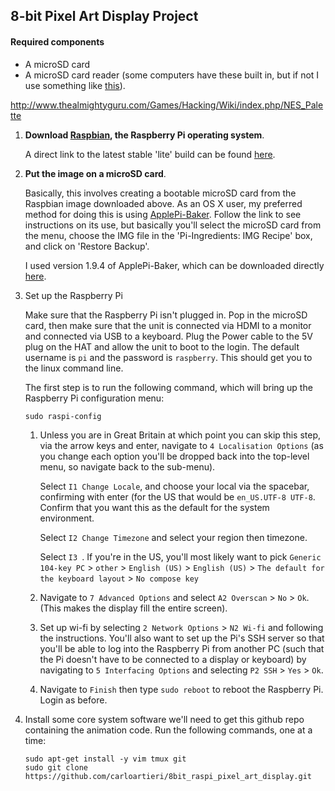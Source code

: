 ## 8-bit Pixel Art Display Project

#### Required components


- A microSD card
- A microSD card reader (some computers have these built in, but if not I use something like [this](https://www.amazon.com/IOGEAR-MicroSD-Reader-Writer-GFR204SD/dp/B0046TJG1U/ref=sr_1_9?ie=UTF8&qid=1531610754&sr=8-9&keywords=microSd+card+reader)).

http://www.thealmightyguru.com/Games/Hacking/Wiki/index.php/NES_Palette






1. **Download [Raspbian](https://www.raspberrypi.org/downloads/raspbian/), the Raspberry Pi operating system**. 

	A direct link to the latest stable 'lite' build can be found [here](https://downloads.raspberrypi.org/raspbian_lite_latest).

2. **Put the image on a microSD card**. 
		
	Basically, this involves creating a bootable microSD card from the Raspbian image downloaded above. As an OS X user, my preferred method for doing this is using [ApplePi-Baker](https://www.tweaking4all.com/software/macosx-software/macosx-apple-pi-baker/). Follow the link to see instructions on its use, but basically you'll select the microSD card from the menu, choose the IMG file in the 'Pi-Ingredients: IMG Recipe' box, and click on 'Restore Backup'. 
	
	I used version 1.9.4 of ApplePi-Baker, which can be downloaded directly [here](https://www.tweaking4all.com/?wpfb_dl=94).

3. Set up the Raspberry Pi
	
	Make sure that the Raspberry Pi isn't plugged in. Pop in the microSD card,  then make sure that the unit is connected via HDMI to a monitor and connected via USB to a keyboard. Plug the Power cable to the 5V plug on the HAT and allow the unit to boot to the login. The default username is `pi` and the password is `raspberry`. This should get you to the linux command line.
	
	
	The first step is to run the following command, which will bring up the Raspberry Pi configuration menu:
	
	`sudo raspi-config`
	
	1. Unless you are in Great Britain at which point you can skip this step, via the arrow keys and enter, navigate to `4 Localisation Options` (as you change each option you'll be dropped back into the top-level menu, so navigate back to the sub-menu).

		Select `I1 Change Locale`, and choose your local via the spacebar, confirming with enter (for the US that would be `en_US.UTF-8 UTF-8`. Confirm that you want this as the default for the system environment.
		
		Select `I2 Change Timezone` and select your region then timezone.
		
		Select `I3 `. If you're in the US, you'll most likely want to pick `Generic 104-key PC` > `other` > `English (US)` > `English (US)` > `The default for the keyboard layout` > `No compose key`
		
	2. Navigate to `7 Advanced Options` and select `A2 Overscan` > `No` > `Ok`. (This makes the display fill the entire screen).

	3. Set up wi-fi by selecting `2 Network Options` > `N2 Wi-fi` and following the instructions. You'll also want to set up the Pi's SSH server so that you'll be able to log into the Raspberry Pi from another PC (such that the Pi doesn't have to be connected to a display or keyboard) by navigating to `5 Interfacing Options` and selecting `P2 SSH` > `Yes` > `Ok`.

	4. Navigate to `Finish` then type `sudo reboot` to reboot the Raspberry Pi. Login as before.

4. Install some core system software we'll need to get this github repo containing the animation code. Run the following commands, one at a time:

	```
	sudo apt-get install -y vim tmux git
	sudo git clone https://github.com/carloartieri/8bit_raspi_pixel_art_display.git
	
	```




		
		
		
		
		
		 	 
	
	

 